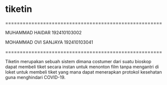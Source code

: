 # tiketin
======================================================

MUHAMMAD HAIDAR           192410103002               

MOHAMMAD OVI SANJAYA      192410103041

======================================================

Tiketin merupakan sebuah sistem dimana costumer dari suatu bioskop dapat membeli tiket secara instan untuk menonton film tanpa mengantri di loket untuk membeli tiket yang mana dapat menerapkan protokol kesehatan guna menghindari COVID-19.

